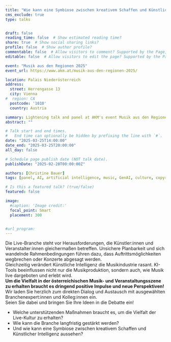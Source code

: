 ```yaml
---
title: "Wie kann eine Symbiose zwischen kreativem Schaffen und Künstlicher Intelligenz aussehen?"
cms_exclude: true
type: talks


draft: false
reading_time: false  # Show estimated reading time?
share: true  # Show social sharing links?
profile: false  # Show author profile?
commentable: false  # Allow visitors to comment? Supported by the Page, Post, and Docs content types.
editable: false  # Allow visitors to edit the page? Supported by the Page, Post, and Docs content types.

event: "Musik aus den Regionen 2025"
event_url: https://www.akm.at/musik-aus-den-regionen-2025/

location: Palais Niederösterreich
address:
  street: Herrengasse 13 
  city: Vienna
#  region: CA
  postcode: '1010'
  country: Austria

summary: Lightening talk and panel at AKM's event Musik aus den Regionen 2025.
abstract: ""

# Talk start and end times.
#   End time can optionally be hidden by prefixing the line with `#`.
date: "2025-03-25T14:00:00"
date_end: "2025-03-25T20:00:00"
all_day: false

# Schedule page publish date (NOT talk date).
publishDate: "2025-02-28T00:00:00Z"

authors: [Christine Bauer]
tags: [panel, AI, artificial intelligence, music, GenAI, culture, copyright]

# Is this a featured talk? (true/false)
featured: false

image:
  #caption: 'Image credit:'
  focal_point: Smart
  placement: 300


#url_program: 
---
```


Die Live-Branche steht vor Herausforderungen, die Künstler:innen und Veranstalter:innen gleichermaßen betreffen. Unsichere Planbarkeit und sich wandelnde Rahmenbedingungen führen dazu, dass Auftrittsmöglichkeiten wegbrechen oder Konzerte abgesagt werden.<br>
Gleichzeitig verändert Künstliche Intelligenz die Musikindustrie rasant. KI-Tools beeinflussen nicht nur die Musikproduktion, sondern auch, wie Musik live dargeboten und erlebt wird.
<br>
**Um die Vielfalt in der österreichischen Musik- und Veranstaltungsszene zu erhalten braucht es dringend positive Impulse und neue Perspektiven!**
<br>
Wir laden Sie herzlich zum direkten Dialog und Austausch mit ausgewählten Branchenexpert:innen und Kolleg:innen ein. 
<br>
Seien Sie dabei und bringen Sie Ihre Ideen in die Debatte ein!

- Welche unterstützenden Maßnahmen braucht es, um die Vielfalt der Live-Kultur zu erhalten?  
- Wie kann die Branche langfristig gestärkt werden?  
- Und wie kann eine Symbiose zwischen kreativem Schaffen und Künstlicher Intelligenz aussehen?
